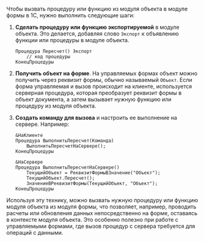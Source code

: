 Чтобы вызвать процедуру или функцию из модуля объекта в модуле формы в 1С, нужно выполнить следующие шаги:

1. **Сделать процедуру или функцию экспортируемой** в модуле объекта. Это делается, добавляя слово `Экспорт` к объявлению функции или процедуры в модуле объекта.

   ```1С
   Процедура Пересчет() Экспорт
       // код процедуры
   КонецПроцедуры
   ```

2. **Получить объект на форме**. На управляемых формах объект можно получить через реквизит формы, обычно называемый `Объект`. Если форма управляемая и вызов происходит на клиенте, используется серверная процедура, которая преобразует реквизит формы в объект документа, а затем вызывает нужную функцию или процедуру из модуля объекта.

3. **Создать команду для вызова** и настроить ее выполнение на сервере. Например:

   ```1С
   &НаКлиенте
   Процедура ВыполнитьПересчет(Команда)
       ВыполнитьПересчетНаСервере();
   КонецПроцедуры

   &НаСервере
   Процедура ВыполнитьПересчетНаСервере()
       ТекущийОбъект = РеквизитФормыВЗначение("Объект");
       ТекущийОбъект.Пересчет();
       ЗначениеВРеквизитФормы(ТекущийОбъект, "Объект");
   КонецПроцедуры
   ```

Используя эту технику, можно вызвать нужную процедуру или функцию модуля объекта из модуля формы, что позволяет, например, проводить расчеты или обновления данных непосредственно на форме, оставаясь в контексте модуля объекта. Это особенно полезно при работе с управляемыми формами, где вызов процедур с сервера требуется для операций с данными.